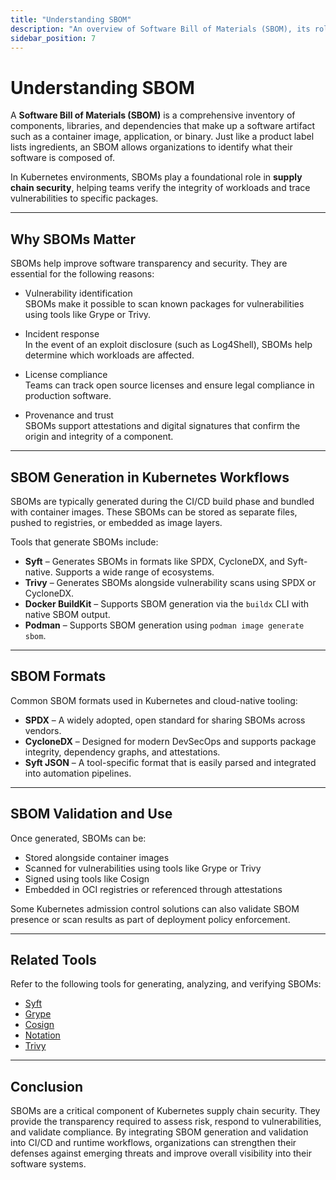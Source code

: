 ```yaml
---
title: "Understanding SBOM"
description: "An overview of Software Bill of Materials (SBOM), its role in Kubernetes security, generation tools, and its importance for supply chain integrity."
sidebar_position: 7
---
```


# Understanding SBOM

A **Software Bill of Materials (SBOM)** is a comprehensive inventory of components, libraries, and dependencies that make up a software artifact such as a container image, application, or binary. Just like a product label lists ingredients, an SBOM allows organizations to identify what their software is composed of.

In Kubernetes environments, SBOMs play a foundational role in **supply chain security**, helping teams verify the integrity of workloads and trace vulnerabilities to specific packages.

---

## Why SBOMs Matter

SBOMs help improve software transparency and security. They are essential for the following reasons:

- Vulnerability identification<br/>
  SBOMs make it possible to scan known packages for vulnerabilities using tools like Grype or Trivy.

- Incident response<br/>
  In the event of an exploit disclosure (such as Log4Shell), SBOMs help determine which workloads are affected.

- License compliance<br/>
  Teams can track open source licenses and ensure legal compliance in production software.

- Provenance and trust<br/>
  SBOMs support attestations and digital signatures that confirm the origin and integrity of a component.

---

## SBOM Generation in Kubernetes Workflows

SBOMs are typically generated during the CI/CD build phase and bundled with container images. These SBOMs can be stored as separate files, pushed to registries, or embedded as image layers.

Tools that generate SBOMs include:

- **Syft** – Generates SBOMs in formats like SPDX, CycloneDX, and Syft-native. Supports a wide range of ecosystems.
- **Trivy** – Generates SBOMs alongside vulnerability scans using SPDX or CycloneDX.
- **Docker BuildKit** – Supports SBOM generation via the `buildx` CLI with native SBOM output.
- **Podman** – Supports SBOM generation using `podman image generate sbom`.

---

## SBOM Formats

Common SBOM formats used in Kubernetes and cloud-native tooling:

- **SPDX** – A widely adopted, open standard for sharing SBOMs across vendors.
- **CycloneDX** – Designed for modern DevSecOps and supports package integrity, dependency graphs, and attestations.
- **Syft JSON** – A tool-specific format that is easily parsed and integrated into automation pipelines.

---

## SBOM Validation and Use

Once generated, SBOMs can be:

- Stored alongside container images
- Scanned for vulnerabilities using tools like Grype or Trivy
- Signed using tools like Cosign
- Embedded in OCI registries or referenced through attestations

Some Kubernetes admission control solutions can also validate SBOM presence or scan results as part of deployment policy enforcement.

---

## Related Tools

Refer to the following tools for generating, analyzing, and verifying SBOMs:

- [Syft](/docs/best_practices/supply_chain_security/syft)
- [Grype](/docs/best_practices/monitoring_logging_and_runtime_security/grype)
- [Cosign](/docs/best_practices/supply_chain_security/cosign)
- [Notation](/docs/best_practices/supply_chain_security/notation)
- [Trivy](/docs/best_practices/monitoring_logging_and_runtime_security/trivy)

---

## Conclusion

SBOMs are a critical component of Kubernetes supply chain security. They provide the transparency required to assess risk, respond to vulnerabilities, and validate compliance. By integrating SBOM generation and validation into CI/CD and runtime workflows, organizations can strengthen their defenses against emerging threats and improve overall visibility into their software systems.
